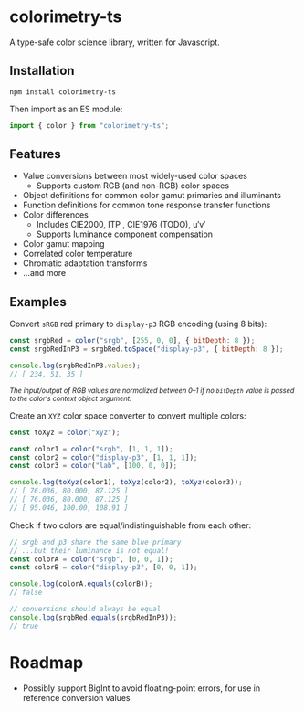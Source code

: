 # colorimetry-ts

A type-safe color science library, written for Javascript.

## Installation

    npm install colorimetry-ts

Then import as an ES module:

```js
import { color } from "colorimetry-ts";
```

## Features

- Value conversions between most widely-used color spaces
  - Supports custom RGB (and non-RGB) color spaces
- Object definitions for common color gamut primaries and illuminants
- Function definitions for common tone response transfer functions
- Color differences
  - Includes CIE2000, ITP , CIE1976 (TODO), u′v′
  - Supports luminance component compensation
- Color gamut mapping
- Correlated color temperature
- Chromatic adaptation transforms
- ...and more

## Examples

Convert `sRGB` red primary to `display-p3` RGB encoding (using 8 bits):

```js
const srgbRed = color("srgb", [255, 0, 0], { bitDepth: 8 });
const srgbRedInP3 = srgbRed.toSpace("display-p3", { bitDepth: 8 });

console.log(srgbRedInP3.values);
// [ 234, 51, 35 ]
```

<sub>_The input/output of RGB values are normalized between 0–1 if no `bitDepth` value is passed to the color's context object argument._</sub>

Create an `XYZ` color space converter to convert multiple colors:

```js
const toXyz = color("xyz");

const color1 = color("srgb", [1, 1, 1]);
const color2 = color("display-p3", [1, 1, 1]);
const color3 = color("lab", [100, 0, 0]);

console.log(toXyz(color1), toXyz(color2), toXyz(color3));
// [ 76.036, 80.000, 87.125 ]
// [ 76.036, 80.000, 87.125 ]
// [ 95.046, 100.00, 108.91 ]
```

Check if two colors are equal/indistinguishable from each other:

```js
// srgb and p3 share the same blue primary
// ...but their luminance is not equal!
const colorA = color("srgb", [0, 0, 1]);
const colorB = color("display-p3", [0, 0, 1]);

console.log(colorA.equals(colorB));
// false

// conversions should always be equal
console.log(srgbRed.equals(srgbRedInP3));
// true
```

# Roadmap

- Possibly support BigInt to avoid floating-point errors, for use in reference conversion values
